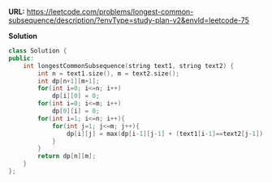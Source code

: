 **URL:** https://leetcode.com/problems/longest-common-subsequence/description/?envType=study-plan-v2&envId=leetcode-75

**Solution**
```C++
class Solution {
public:
    int longestCommonSubsequence(string text1, string text2) {
        int n = text1.size(), m = text2.size();
        int dp[n+1][m+1];
        for(int i=0; i<=n; i++)
            dp[i][0] = 0;
        for(int i=0; i<=m; i++)
            dp[0][i] = 0;
        for(int i=1; i<=n; i++){
            for(int j=1; j<=m; j++){
                dp[i][j] = max(dp[i-1][j-1] + (text1[i-1]==text2[j-1]), max(dp[i-1][j], dp[i][j-1]));
            }
        }
        return dp[n][m];
    }
};
```